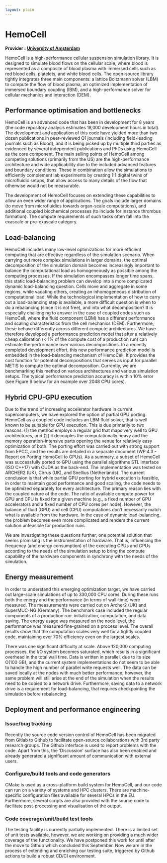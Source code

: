 ```yaml
---
layout: plain
---
```


# HemoCell

**Provider :** [**University of Amsterdam**](https://www.compbiomed.eu/about/compbiomed2-core-partners/uva/)

HemoCell is a high-performance cellular suspension simulation library. It is designed to simulate blood flows on the cellular scale, where blood is represented as a composite of blood plasma with immersed cells such as red blood cells, platelets, and white blood cells. The open-source library tightly integrates three main components:  a lattice Boltzmann solver (LBM) to compute the flow of blood plasma, an optimized implementation of immersed boundary coupling (IBM), and a high-performance solver for cellular mechanics and interaction (DEM). 

## Performance optimisation and bottlenecks

HemoCell is an advanced code that has been in development for 8 years (the code repository analysis estimates 18,000 development hours in total). The development and application of this code have yielded more than two dozen publications in peer-reviewed Q1 journals (including field-leading journals such as Blood), and it is being picked up by multiple third parties as evidenced by several independent publications and PhDs using HemoCell as the core component. The main selling points of HemoCell among competing solutions (primarily from the US) are the high-performance architecture and wide applicability due to the included advanced features and boundary conditions. These in combination allow the simulations to efficiently complement lab experiments by creating 1:1 digital twins of microfluidic setups, that allow access to many details of the flow that otherwise would not be measurable.

The development of HemoCell focuses on extending these capabilities to allow an even wider range of applications. The goals include larger domains (to move from microfluidics towards organ-scale computations), and additional coupled biochemical processes (to include for instance thrombus formation). The compute requirements of such tasks often fall into the exascale or pre-exascale category.

## Load-balancing

HemoCell includes many low-level optimizations for more efficient computing that are effective regardless of the simulation scenario. When carrying out more complex simulations in larger domains, the optimal decomposition of the simulation domain becomes increasingly important to balance the computational load as homogeneously as possible among the computing processes. If the simulation encompasses longer time spans, this static load-balancing problem can develop into a more complicated dynamic load-balancing question. Cells move and aggregate in some regions, while vacating others, creating an inhomogeneous distribution of computational load. While the technological implementation of how to carry out a load-balancing step is available, a more difficult question is when to do a rebalancing (since it is not free), and into what decomposition? It is especially challenging to answer in the case of coupled codes such as HemoCell, where the fluid component (LBM) has a different performance and scaling characteristics from the cell mechanics (DEM). Furthermore, these behave differently across different compute architectures. We have therefore developed a performance prediction model that after a relatively cheap calibration (< 1% of the compute cost of a production run) can estimate the performance over various decompositions. In a recently completed development effort, this new performance prediction model is embedded in the load-balancing mechanism of HemoCell. It provides the cost function for potential decompositions that serves as input for parallel METIS to compute the optimal decomposition. Currently, we are benchmarking this method on various architectures and various simulation setups. The typical performance prediction accuracy is within 10% error (see Figure 6 below for an example over 2048 CPU cores).

## Hybrid CPU-GPU execution 

Due to the trend of increasing accelerator hardware in current supercomputers, we have explored the option of partial GPU porting. HemoCell as a coupled code includes an LBM fluid solver, that is well known to be suitable for GPU execution. This is due primarily to two reasons: (1) the method employs a regular grid that maps very well to GPU architectures, and (2) it decouples the computationally heavy and the memory operation-intensive parts opening the venue for relatively easy optimization of both. The porting effort was carried out with strong support from EPCC, and the results are detailed in a separate document (WP 4.3 - Report on Porting HemoCell to GPUs). As a summary, a subset of HemoCell was successfully ported to GPU using the parallel algorithms STL interface (ISO C++17) with CUDA as the back-end. The implementation was tested on ARCHER2 (UK), Cirrus (UK), and Snellius (Netherlands). The current conclusion is that while partial GPU porting for hybrid execution is feasible, in order to maintain good performance and good scaling, the code needs to be optimized separately for every architecture. The primary reason lies with the coupled nature of the code. The ratio of available compute power for GPU and CPU is fixed for a given machine (e.g., a fixed number of GPU accelerators and a fixed number of CPU cores per node). However, the balance of fluid (GPU) and cell (CPU) computations don’t necessarily match what is available from the hardware. In the case of dynamic load-balancing, the problem becomes even more complicated and renders the current solution unfeasible for production runs.

We are investigating these questions further; one potential solution that seems promising is the instrumentation of hardware. That is, influencing the frequency (and energy consumption) of the executing CPUs and GPUs according to the needs of the simulation setup to bring the compute capability of the hardware components in synchrony with the needs of the simulation.

## Energy measurement 

In order to understand this emerging optimization target, we have carried out large-scale simulations of up to 330,000 CPU cores. During these runs both the energy and the performance (in terms of wall-time) were measured. The measurements were carried out on Archer2 (UK) and SuperMUC-NG (Germany). The benchmark case included the regular components of a production run: initialization, computation, and data saving. The energy usage was measured on the node level, the performance was measured fine-grained on a process level. The overall results show that the computation scales very well for a tightly coupled code, maintaining over 70% efficiency even on the largest scales. 

There was one significant difficulty at scale. Above 120,000 computing processes, the I/O system becomes saturated, which results in a significant overhead in the total wall time. Data is written in parallel, due to its size O(100 GB), and the current system implementations do not seem to be able to handle the high number of parallel write requests well. The data can be saved locally at the nodes with much better performance; however, the same problem will still arise at the end of the simulation when the results need to be copied to a network drive. Furthermore, saving data to a network drive is a requirement for load-balancing, that requires checkpointing the simulation before rebalancing.



## Deployment and performance engineering

### Issue/bug tracking
Recently the source code version control of HemoCell has been migrated from Gitlab to Github to facilitate open-source collaborations with 3rd party research groups. The Github interface is used to report problems with the code. Apart from this, the ‘Discussion’ surface has also been enabled and already generated a significant amount of communication with external users.

### Configure/build tools and code generators
CMake is used as a cross-platform build system for HemoCell, and our code can run on a variety of systems and HPC clusters. There are machine-specific configuration files available for several HPCs in the EU. Furthermore, several scripts are also provided with the source code to facilitate post-processing and visualisation of the output.

### Code coverage/unit/build test tools
The testing facility is currently partially implemented. There is a limited set of unit tests available, however, we are working on providing a much wider coverage of the functionality. We have postponed this work for until after the move to Github which concluded this September. Now we are in the process of extending and enriching our testing suite, triggered by Github actions to build a robust CD/CI environment.

